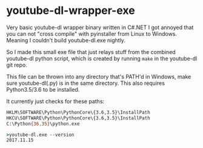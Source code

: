 # youtube-dl-wrapper-exe
Very basic youtube-dl wrapper binary written in C#.NET
I got annoyed that you can not "cross compile" with pyinstaller from Linux to Windows.
Meaning I couldn't build youtube-dl.exe nightly.

So I made this small exe file that just relays stuff from the combined youtube-dl python script,
which is created by running `make` in the youtube-dl git repo.

This file can be thrown into any directory that's PATH'd in Windows, make sure youtube-dl(.py) is in the same directory.
This also requires Python3.5/3.6 to be installed.

It currently just checks for these paths:
```bash
HKLM\SOFTWARE\Python\PythonCore\{3.6,3.5}\InstallPath
HKCU\SOFTWARE\Python\PythonCore\{3.6,3.5}\InstallPath
C:\Python{36,35}\python.exe
```
```cmd
>youtube-dl.exe --version
2017.11.15
```